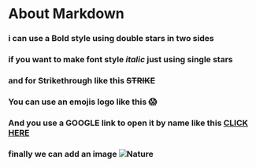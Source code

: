 # About Markdown 

### i can use a **Bold** style using double stars in two sides

### if you want to make font style *italic* just using single stars 

### and for Strikethrough like this ~~STRIKE~~

### You can use an emojis logo like this :scream:

### And you use a GOOGLE link to open it by name like this [CLICK HERE](https://www.google.com/webhp?hl=en&sa=X&ved=0ahUKEwjBp7u21bLnAhXVEcAKHYklCQYQPAgH)

### finally we can add an image ![Nature](https://www.saugatrajsigdel.com.np/wp-content/uploads/2019/06/waterfall-img.jpg)


